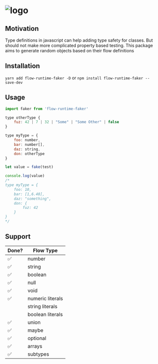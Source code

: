 # ![logo](https://user-images.githubusercontent.com/3071208/48891796-a7796780-ee3c-11e8-93a0-69b06f1a1198.png)

## Motivation 

Type definitions in javascript can help adding type safety for classes. But should not make more complicated property based testing. This package aims to generate random objects based on their flow definitions 

## Installation

`yarn add flow-runtime-faker -D` or `npm install flow-runtime-faker --save-dev`

## Usage

```js
import faker from 'flow-runtime-faker'

type otherType {
    fuz: 42 | 7 | 32 | "Some" | "Some Other" | false
}

type myType = {
    foo: number,
    bar: number[],
    daz: string,
    don: otherType
}

let value = fake(test)

console.log(value)
/*
type myType = {
    foo: 10,
    bar: [1,6.40],
    daz: "something",
    don: {
        fuz: 42
    }
}
*/
```

## Support

| Done? | Flow Type    |
|-------|--------------|
|   ✅  | number       |
|   ✅  | string       |
|   ✅  | boolean      |
|   ✅  | null         |
|   ✅  | void         |
|   ✅  | numeric literals     |
|       | string literals     |
|       | boolean literals     |
|   ✅  | union        |
|   ✅  | maybe        |
|   ✅  | optional     |
|   ✅  | arrays       |
|   ✅  | subtypes     |